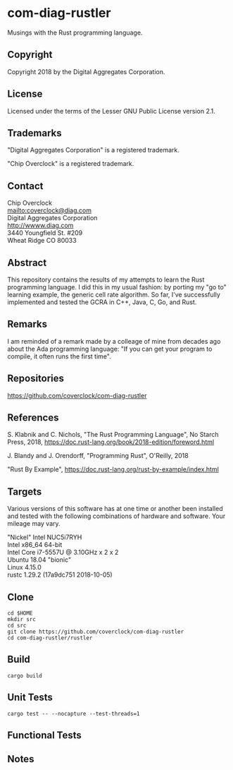 # com-diag-rustler

Musings with the Rust programming language.

## Copyright

Copyright 2018 by the Digital Aggregates Corporation.

## License

Licensed under the terms of the Lesser GNU Public License version 2.1.

## Trademarks

"Digital Aggregates Corporation" is a registered trademark.

"Chip Overclock" is a registered trademark.

## Contact

Chip Overclock    
<mailto:coverclock@diag.com>    
Digital Aggregates Corporation    
<http://wwww.diag.com>    
3440 Youngfield St. #209    
Wheat Ridge CO 80033    

## Abstract

This repository contains the results of my attempts to learn the Rust
programming language. I did this in my usual fashion: by porting my "go to"
learning example, the generic cell rate algorithm. So far, I've successfully
implemented and tested the GCRA in C++, Java, C, Go, and Rust.

## Remarks

I am reminded of a remark made by a colleage of mine from decades ago about
the Ada programming language: "If you can get your program to compile, it
often runs the first time".

## Repositories

<https://github.com/coverclock/com-diag-rustler>

## References

S. Klabnik and C. Nichols, "The Rust Programming Language", No Starch Press,
2018, <https://doc.rust-lang.org/book/2018-edition/foreword.html>

J. Blandy and J. Orendorff, "Programming Rust", O'Reilly, 2018

"Rust By Example",
<https://doc.rust-lang.org/rust-by-example/index.html>

## Targets

Various versions of this software has at one time or another been installed
and tested with the following combinations of hardware and software. Your
mileage may vary.

"Nickel"
Intel NUC5i7RYH    
Intel x86_64 64-bit    
Intel Core i7-5557U @ 3.10GHz x 2 x 2    
Ubuntu 18.04 "bionic"    
Linux 4.15.0    
rustc 1.29.2 (17a9dc751 2018-10-05)    

## Clone

    cd $HOME
    mkdir src
    cd src
    git clone https://github.com/coverclock/com-diag-rustler
    cd com-diag-rustler/rustler

## Build

    cargo build

## Unit Tests

    cargo test -- --nocapture --test-threads=1

## Functional Tests

## Notes

